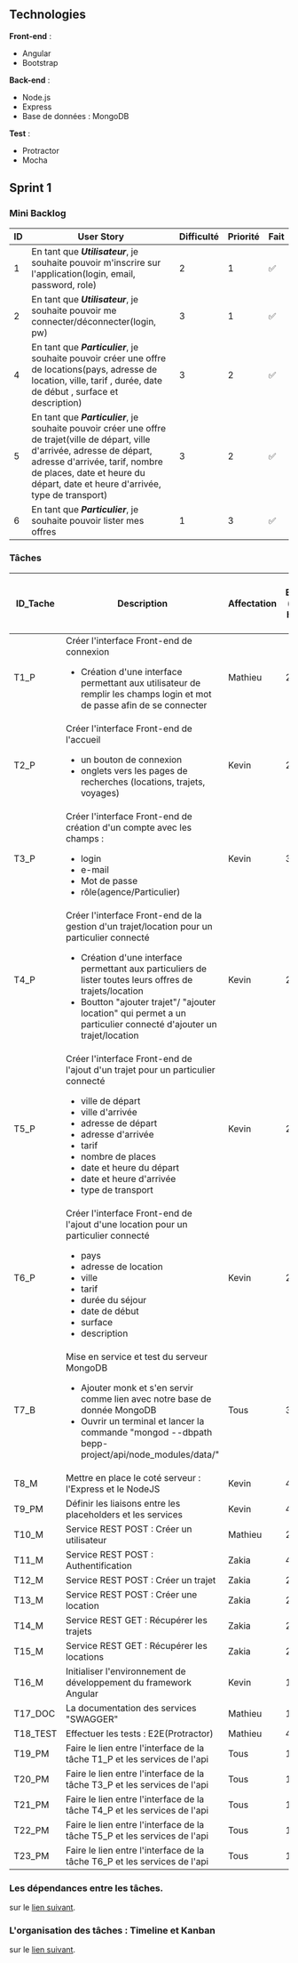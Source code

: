 ## Technologies
**Front-end** :
<ul>
<li>Angular</li> 
    <li>Bootstrap</li>
</ul>

**Back-end** :
<ul>
<li>Node.js</li> 
<li>Express</li>
<li>Base de données : MongoDB</li> 
</ul>

**Test** :
<ul>
<li>Protractor</li> 
<li>Mocha</li> 
</ul>

## Sprint 1

### Mini Backlog

| ID | User Story | Difficulté | Priorité | Fait |
| --- | --- | --- | --- | --- |
| 1 | En tant que ***Utilisateur***, je souhaite pouvoir m'inscrire sur l'application(login, email, password, role) | 2 | 1 | :white_check_mark:
| 2 | En tant que ***Utilisateur***, je souhaite pouvoir me connecter/déconnecter(login, pw) | 3 | 1 | :white_check_mark: 
| 4 | En tant que ***Particulier***, je souhaite pouvoir créer une offre de locations(pays, adresse de location, ville, tarif , durée, date de début , surface et description) | 3 | 2 | :white_check_mark: 
| 5 | En tant que ***Particulier***, je souhaite pouvoir créer une offre de trajet(ville de départ, ville d'arrivée, adresse de départ, adresse d'arrivée, tarif, nombre de places, date et heure du départ, date et heure d'arrivée, type de transport) | 3 | 2 | :white_check_mark: 
| 6 | En tant que ***Particulier***, je souhaite pouvoir lister mes offres| 1 | 3 | :white_check_mark: 

### Tâches

| ID_Tache | Description | Affectation | Durée Estimée ( heure homme ) | US Associés | Etat |
| --- | --- | --- | --- | --- | --- |
| T1_P | Créer l'interface Front-end de connexion<br><ul><li>Création d'une interface permettant aux utilisateur de remplir les champs login et mot de passe afin de se connecter</li></ul> | Mathieu | 2 | 1 | :white_check_mark:
| T2_P | Créer l'interface Front-end de l'accueil<br><ul><li>un bouton de connexion</li><li>onglets vers les pages de recherches (locations, trajets, voyages)</li></ul> | Kevin | 2 | 1 | :white_check_mark:
| T3_P | Créer l'interface Front-end de création d'un compte avec les champs : <br><ul><li>login</li><li>e-mail</li><li>Mot de passe</li><li>rôle(agence/Particulier)</li></ul> | Kevin | 3 | 1 | :white_check_mark:
| T4_P | Créer l'interface Front-end de la gestion d'un trajet/location pour un particulier connecté<br><ul><li>Création d'une interface permettant aux particuliers de lister toutes leurs offres de trajets/location </li><li> Boutton "ajouter trajet"/ "ajouter location" qui permet a un particulier connecté d'ajouter un trajet/location </li></ul> | Kevin | 2 | 1 | :white_check_mark: 
| T5_P | Créer l'interface Front-end de l'ajout d'un trajet pour un particulier connecté<br><ul><li>ville de départ</li><li>ville d'arrivée</li><li>adresse de départ</li><li>adresse d'arrivée</li><li>tarif</li><li>nombre de places</li><li> date et heure du départ</li><li>date et heure d'arrivée</li><li>type de transport</li></ul> | Kevin | 2 | 1 | :white_check_mark: 
| T6_P | Créer l'interface Front-end de l'ajout d'une location pour un particulier connecté<br><ul><li>pays</li><li> adresse de location</li><li>ville</li><li>tarif</li><li>durée du séjour</li><li>date de début</li><li>surface</li><li>description</li></ul> | Kevin | 2 | 1 | :white_check_mark: 
| T7_B | Mise en service et test du serveur MongoDB<br><ul><li>Ajouter monk et s'en servir comme lien avec notre base de donnée MongoDB</li><li>Ouvrir un terminal et lancer la commande "mongod --dbpath bepp-project/api/node_modules/data/"</li></ul>| Tous | 3 | 1 et 2 | :white_check_mark:
| T8_M | Mettre en place le coté serveur : l'Express et le NodeJS | Kevin | 4 | ∅ | :white_check_mark:
| T9_PM | Définir les liaisons entre les placeholders et les services | Kevin | 4 | ∅ | :white_check_mark:
| T10_M | Service REST POST  : Créer un utilisateur| Mathieu | 2 | 1 | :white_check_mark:
| T11_M | Service REST POST  : Authentification | Zakia | 4 | 2 | :white_check_mark:
| T12_M | Service REST POST  : Créer un trajet| Zakia | 2 | 4 | :white_check_mark:
| T13_M | Service REST POST  : Créer une location| Zakia | 2 | 3 | :white_check_mark:
| T14_M | Service REST GET  : Récupérer les trajets| Zakia | 2 | 5 | :white_check_mark:
| T15_M | Service REST GET  : Récupérer les locations| Zakia | 2 | 5 | :white_check_mark:
| T16_M | Initialiser l'environnement de développement du framework Angular | Kevin | 1/2 | ∅ | :white_check_mark:
| T17_DOC | La documentation des services "SWAGGER" | Mathieu | 1/2 | ∅ | :white_check_mark:
| T18_TEST | Effectuer les tests : E2E(Protractor)| Mathieu | 4 | 1 et 2 | :x:
| T19_PM | Faire le lien entre l'interface de la tâche T1_P et les services de l'api | Tous | 1 | 2 | :white_check_mark:
| T20_PM | Faire le lien entre l'interface de la tâche T3_P et les services de l'api | Tous | 1 | 2 | :white_check_mark:
| T21_PM | Faire le lien entre l'interface de la tâche T4_P et les services de l'api | Tous | 1 | 1 | :white_check_mark:
| T22_PM | Faire le lien entre l'interface de la tâche T5_P et les services de l'api | Tous | 1 | 2 | :white_check_mark:
| T23_PM | Faire le lien entre l'interface de la tâche T6_P et les services de l'api | Tous | 1 | 1 | :white_check_mark:


### Les dépendances entre les tâches.

sur le [lien suivant](sprint1/dependances.md).

### L'organisation des tâches : Timeline et Kanban

sur le [lien suivant](sprint1/organisation.md).
